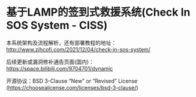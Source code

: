 # 基于LAMP的签到式救援系统(Check In SOS System - CISS)

本系统架构及流程解析，还有部署教程的地址：http://www.zjhcofi.com/2021/12/04/check-in-sos-system/

后续更新或漏洞修补通告页面(国内)：https://space.bilibili.com/9704701/dynamic

开源协议：BSD 3-Clause “New” or “Revised” License (https://choosealicense.com/licenses/bsd-3-clause/)
